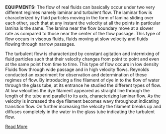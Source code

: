 **EQUIPMENTS:**
The flow of real fluids can basically occur under two very different regimes namely laminar and turbulent flow. The laminar flow is characterized by fluid particles moving in the form of lamina sliding over each other, such that at any instant the velocity at all the points in particular lamina is the same. The lamina near the flow boundary move at a slower rate as compared to those near the center of the flow passage. This type of flow occurs in viscous fluids, fluids moving at slow velocity and fluids flowing through narrow passages.

The turbulent flow is characterized by constant agitation and intermixing of fluid particles such that their velocity changes from point to point and even at the same point from time to time. This type of flow occurs in low density Fluids flow through wide passage and in high velocity flows.
Reynolds conducted an experiment for observation and determination of these regimes of flow. By introducing a fine filament of dye in to the flow of water through the glass tube, at its entrance he studied the different types of flow. At low velocities the dye filament appeared as straight line through the length of the tube and parallel to its axis, characterizing laminar flow. As the velocity is increased the dye filament becomes wavy throughout indicating transition flow. On further increasing the velocity the filament breaks up and diffuses completely in the water in the glass tube indicating the turbulent flow. 

[Read More](docs/7.Reynolds_experiment.pdf)
